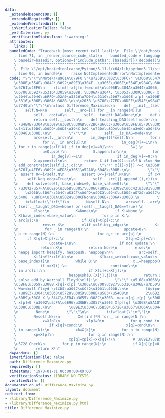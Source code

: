```yaml
---
data:
  _extendedDependsOn: []
  _extendedRequiredBy: []
  _extendedVerifiedWith: []
  _isVerificationFailed: false
  _pathExtension: py
  _verificationStatusIcon: ':warning:'
  attributes:
    links: []
  bundledCode: "Traceback (most recent call last):\n  File \"/opt/hostedtoolcache/Python/3.11.0/x64/lib/python3.11/site-packages/onlinejudge_verify/documentation/build.py\"\
    , line 71, in _render_source_code_stat\n    bundled_code = language.bundle(stat.path,\
    \ basedir=basedir, options={'include_paths': [basedir]}).decode()\n          \
    \         ^^^^^^^^^^^^^^^^^^^^^^^^^^^^^^^^^^^^^^^^^^^^^^^^^^^^^^^^^^^^^^^^^^^^^^^^^^^^^^^^^\n\
    \  File \"/opt/hostedtoolcache/Python/3.11.0/x64/lib/python3.11/site-packages/onlinejudge_verify/languages/python.py\"\
    , line 96, in bundle\n    raise NotImplementedError\nNotImplementedError\n"
  code: "\"\"\"\nNote\n\u901A\u79F0 \"\u725B\u30B2\u30FC\" \u3068\u547C\u3070\u308C\
    \u308B\u554F\u984C\u3092\u89E3\u304F. \u3053\u306E\u554F\u984C\u306F M \u500B\u306E\
    \u6761\u4EF6\n    x[i[m]]-x[j[m]]<=c[m]\n\u306B\u304A\u3044\u3066, x[p]-x[q] \u3092\
    \u6700\u5927\u5316\u3059\u308B. \u306A\u304A, \u3053\u308C\u306F x[q]=0 \u3068\
    \u3044\u3046\u8FFD\u52A0\u5236\u7D04\u5316\u3067\u306E x[p] \u306E\u6700\u5927\
    \u5316\u306B\u306A\u308B.\n\n\u203B \u6700\u77ED\u8DEF\u554F\u984C\u306B\u5E30\
    \u7740\n\"\"\"\n\nclass Difference_Maximize:\n    def __init__(self,N):\n    \
    \    self.N=N\n        self.__arc=[[] for _ in range(N)]\n        self.Neg_edge=False\n\
    \        self.__cost=0\n        self.__taught_DAG=None\n\n    def cost(self):\n\
    \        return self.__cost\n\n    def teaching_DAG(self,mode):\n        \"\"\"\
    \ \u4E0E\u3048\u3089\u308C\u308B\u72B6\u6CC1\u306B\u5BFE\u5FDC\u3059\u308B\u6709\
    \u5411\u30B0\u30E9\u30D5\u304C DAG \u78BA\u5B9A\u304B\u3069\u3046\u304B\u3092\u6559\
    \u3048\u308B.\n\n        \"\"\"\n        self.__is_DAG=mode\n\n    def is_DAG(self):\n\
    \        arc=self.__arc\n\n        in_deg=[0]*self.N\n        for u in range(self.N):\n\
    \            for v,_ in arc[u]:\n                in_deg[v]+=1\n\n        Q=[x\
    \ for x in range(self.N) if in_deg[x]==0]\n\n        S=[]\n        while Q:\n\
    \            u=Q.pop()\n            S.append(u)\n\n            for v,_ in arc[u]:\n\
    \                in_deg[v]-=1\n                if in_deg[v]==0:\n            \
    \        Q.append(v)\n\n        return S if len(S)==self.N else None\n\n    def\
    \ add_constraint(self,i,j,c):\n        \"\"\" x[i]-x[j] <=c \u3068\u3044\u3046\
    \u6761\u4EF6\u3092\u4ED8\u3051\u52A0\u3048\u308B.\n\n        \"\"\"\n\n      \
    \  assert 0<=i<self.N\n        assert 0<=j<self.N\n\n        if c<0:\n       \
    \     self.Neg_edge=True\n\n        self.__arc[j].append((i,c))\n        self.__cost+=1\n\
    \n    def solve(self, base_index=0, base_value=0):\n        \"\"\" x[base]=base_value\
    \ \u3092\u57FA\u6E96\u306B\u3057\u3066\u89E3\u3092\u6C42\u3081\u308B.\n\n    \
    \    \u203B\u5B9F\u884C\u53EF\u80FD\u89E3\u304C\u5B58\u5728\u3057\u306A\u3044\u5834\
    \u5408, \u8FD4\u308A\u5024\u306FNone\u306B\u306A\u308B.\n        \"\"\"\n    \
    \    inf=float(\"inf\")\n        N=self.N\n        arc=self.__arc\n\n        if\
    \ (self.__taught_DAG==None) or (self.__taught_DAG==True):\n            K=self.is_DAG()\n\
    \        else:\n            K=None\n\n        if K!=None:\n            X=[inf]*N;\
    \ X[base_index]=base_value\n            for p in K:\n                for q,c in\
    \ arc[p]:\n                    if X[q]>X[p]+c:\n                        X[q]=X[p]+c\n\
    \            return X\n        elif self.Neg_edge:\n            X=[inf]*N; X[base_index]=base_value\n\
    \n            for _ in range(N):\n                update=0\n                for\
    \ p in range(N):\n                    for q,c in arc[p]:\n                   \
    \     if X[q]>X[p]+c:\n                            X[q]=X[p]+c\n             \
    \               update=1\n\n                    if not update:\n             \
    \           return X\n            return None\n        else:\n            from\
    \ heapq import heapify, heappush, heappop\n\n            arc=self.__arc\n    \
    \        X=[inf]*self.N\n\n            X[base_index]=base_value\n            Q=[(base_value,\
    \ base_index)]\n            while Q:\n                x,i=heappop(Q)\n\n     \
    \           if x>X[i]:\n                    continue\n\n                for j,c\
    \ in arc[i]:\n                    if X[i]+c<X[j]:\n                        X[j]=X[i]+c\n\
    \                        heappush(Q,(X[j],j))\n            return X\n\n    def\
    \ solve_add_by_Warshall_Floyd(self):\n        \"\"\" \u5168\u3066\u306E p,q \u306B\
    \u5BFE\u3059\u308B x[q]-x[p] \u306E\u6700\u5927\u5316\u306E\u7D50\u679C\u3092\
    \ Warshall Floyd \u6CD5\u3067\u6C42\u3081\u308B.\n\n        [Output]\n       \
    \ \u89E3\u304C\u5B58\u5728\u3059\u308B\u5834\u5408\n        2\u6B21\u5143\u30EA\
    \u30B9\u30C8 X \u304C\u8FD4\u3055\u308C\u308B. max x[q]-x[p] \u306E\u89E3\u306F\
    \ x[p]=0 \u3092\u57FA\u6E96\u306B\u3057\u3066 X[p][q] \u306B\u8A18\u9332\u3055\
    \u308C\u308B.\n\n        \u89E3\u304C\u5B58\u5728\u3057\u306A\u3044\u5834\u5408\
    \n        None\n        \"\"\"\n\n        inf=float(\"inf\")\n        arc=self.__arc\n\
    \        N=self.N\n\n        X=[[inf]*N for _ in range(N)]\n        for p in range(N):\n\
    \            x=X[p]\n            x[p]=0\n            for q,cond in arc[p]:\n \
    \               if x[q]>cond:\n                    x[q]=cond\n\n        for k\
    \ in range(N):\n            xk=X[k]\n            for p in range(N):\n        \
    \        xp=X[p]\n                for q in range(N):\n                    if xp[q]>xp[k]+xk[q]:\n\
    \                        xp[q]=xp[k]+xk[q]\n\n        # \u89E3\u7B54\u306E\u5B58\
    \u5728 Check\n        for p in range(N):\n            if X[p][p]<0: return None\n\
    \n        return X\n"
  dependsOn: []
  isVerificationFile: false
  path: Difference_Maximize.py
  requiredBy: []
  timestamp: '1970-01-01 00:00:00+00:00'
  verificationStatus: LIBRARY_NO_TESTS
  verifiedWith: []
documentation_of: Difference_Maximize.py
layout: document
redirect_from:
- /library/Difference_Maximize.py
- /library/Difference_Maximize.py.html
title: Difference_Maximize.py
---
```

